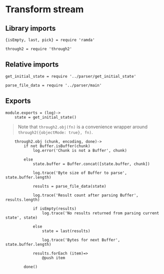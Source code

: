 # Transform stream

## Library imports

	{isEmpty, last, pick} = require 'ramda'

	through2 = require 'through2'


## Relative imports

	get_initial_state = require '../parser/get_initial_state'

	parse_file_data = require '../parser/main'


## Exports

	module.exports = (log)->
		state = get_initial_state()

> Note that `through2.obj(fn)` is a convenience wrapper around `through2({objectMode: true}, fn)`.

		through2.obj (chunk, encoding, done)->
			if not Buffer.isBuffer(chunk)
				log.error('Chunk is not a Buffer', chunk)

			else
				state.buffer = Buffer.concat([state.buffer, chunk])

				log.trace('Byte size of Buffer to parse', state.buffer.length)

				results = parse_file_data(state)

				log.trace('Result count after parsing Buffer', results.length)

				if isEmpty(results)
					log.trace('No results returned from parsing current state', state)

				else
					state = last(results)

					log.trace('Bytes for next Buffer', state.buffer.length)

				results.forEach (item)=>
					@push item

			done()
